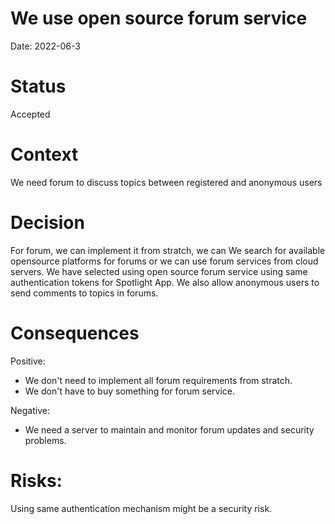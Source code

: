 # We use open source forum service

Date: 2022-06-3

# Status

Accepted

# Context

We need forum to discuss topics between registered and anonymous users

# Decision

For forum, we can implement it from stratch, we can We search for available opensource platforms for forums or we can use forum services from cloud servers. We have selected using open source forum service using same authentication tokens for Spotlight App. We also allow anonymous users to send comments to topics in forums.

# Consequences

Positive:

- We don't need to implement all forum requirements from stratch.
- We don't have to buy something for forum service.

Negative:

- We need a server to maintain and monitor forum updates and security problems.

# Risks:

Using same authentication mechanism might be a security risk.
